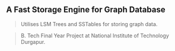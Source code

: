 ## A Fast Storage Engine for Graph Database
> Utilises LSM Trees and SSTables for storing graph data.

> B. Tech Final Year Project at National Institute of Technology Durgapur.
